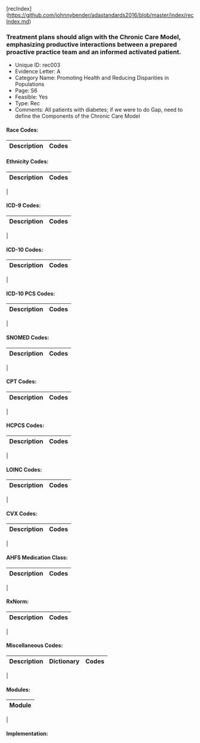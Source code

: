 [recIndex] (https://github.com/johnnybender/adastandards2016/blob/master/index/recIndex.md)

### **Treatment plans should align with the Chronic Care Model, emphasizing productive interactions between a prepared proactive practice team and an informed activated patient.**
* Unique ID: rec003
* Evidence Letter: A
* Category Name: Promoting Health and Reducing Disparities in Populations
* Page: S6
* Feasible: Yes
* Type: Rec
* Comments: All patients with diabetes; if we were to do Gap, need to define the Components of the Chronic Care Model

#### Race Codes:

Description | Codes
----------- | -----


#### Ethnicity Codes:

Description | Codes
----------- | -----
|

#### ICD-9 Codes:

Description | Codes
----------- | -----
|

#### ICD-10 Codes:

Description | Codes
----------- | -----
|

#### ICD-10 PCS Codes:

Description | Codes
----------- | -----
|

#### SNOMED Codes:

Description | Codes
----------- | -----
|

#### CPT Codes:

Description | Codes
----------- | -----
|

#### HCPCS Codes:

Description | Codes
----------- | -----
|

#### LOINC Codes:

Description | Codes
----------- | -----
|

#### CVX Codes:

Description | Codes
----------- | -----
|

#### AHFS Medication Class:

Description | Codes
----------- | -----
|

#### RxNorm:

Description | Codes
----------- | -----
|

#### Miscellaneous Codes:

Description | Dictionary | Codes
----------- | ---------- | -----
|

#### Modules:

Module |
------ |
|

#### Implementation:
